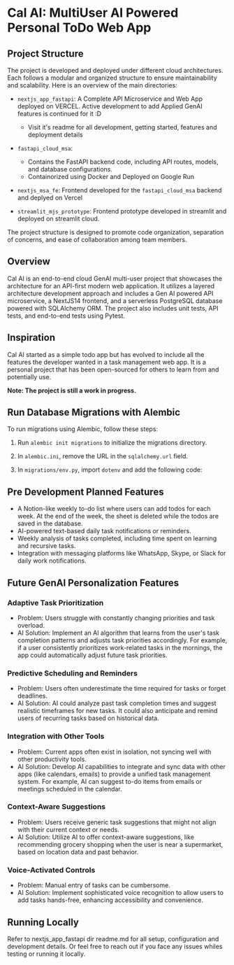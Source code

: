 # Cal AI: MultiUser AI Powered Personal ToDo Web App

## Project Structure

The project is developed and deployed under different cloud architectures. Each follows a modular and organized structure to ensure maintainability and scalability. Here is an overview of the main directories:

- `nextjs_app_fastapi`: A Complete API Microservice and Web App deployed on VERCEL. Active development to add Applied GenAI features is continued for it :D
    - Visit it's readme for all development, getting started, features and deployment details

- `fastapi_cloud_msa`: 
    - Contains the FastAPI backend code, including API routes, models, and database configurations.
    - Containorized using Docker and Deployed on Google Run
- `nextjs_msa_fe`: Frontend developed for the `fastapi_cloud_msa` backend and deplyed on Vercel
- `streamlit_mjs_prototype`: Frontend prototype developed in streamlit and deployed on streamlit cloud.

The project structure is designed to promote code organization, separation of concerns, and ease of collaboration among team members.

## Overview

Cal AI is an end-to-end cloud GenAI multi-user project that showcases the architecture for an API-first modern web application. It utilizes a layered architecture development approach and includes a Gen AI powered API microservice, a NextJS14 frontend, and a serverless PostgreSQL database powered with SQLAlchemy ORM. The project also includes unit tests, API tests, and end-to-end tests using Pytest.

## Inspiration

Cal AI started as a simple todo app but has evolved to include all the features the developer wanted in a task management web app. It is a personal project that has been open-sourced for others to learn from and potentially use.

**Note: The project is still a work in progress.**

## Run Database Migrations with Alembic

To run migrations using Alembic, follow these steps:

1. Run `alembic init migrations` to initialize the migrations directory.

2. In `alembic.ini`, remove the URL in the `sqlalchemy.url` field.

3. In `migrations/env.py`, import `dotenv` and add the following code:


## Pre Development Planned Features

- A Notion-like weekly to-do list where users can add todos for each week. At the end of the week, the sheet is deleted while the todos are saved in the database.
- AI-powered text-based daily task notifications or reminders.
- Weekly analysis of tasks completed, including time spent on learning and recursive tasks.
- Integration with messaging platforms like WhatsApp, Skype, or Slack for daily work notifications.

## Future GenAI Personalization Features

### Adaptive Task Prioritization

- Problem: Users struggle with constantly changing priorities and task overload.
- AI Solution: Implement an AI algorithm that learns from the user's task completion patterns and adjusts task priorities accordingly. For example, if a user consistently prioritizes work-related tasks in the mornings, the app could automatically adjust future task priorities.

### Predictive Scheduling and Reminders

- Problem: Users often underestimate the time required for tasks or forget deadlines.
- AI Solution: AI could analyze past task completion times and suggest realistic timeframes for new tasks. It could also anticipate and remind users of recurring tasks based on historical data.

### Integration with Other Tools

- Problem: Current apps often exist in isolation, not syncing well with other productivity tools.
- AI Solution: Develop AI capabilities to integrate and sync data with other apps (like calendars, emails) to provide a unified task management system. For example, AI can suggest to-do items from emails or meetings scheduled in the calendar.

### Context-Aware Suggestions

- Problem: Users receive generic task suggestions that might not align with their current context or needs.
- AI Solution: Utilize AI to offer context-aware suggestions, like recommending grocery shopping when the user is near a supermarket, based on location data and past behavior.

### Voice-Activated Controls

- Problem: Manual entry of tasks can be cumbersome.
- AI Solution: Implement sophisticated voice recognition to allow users to add tasks hands-free, enhancing accessibility and convenience.

## Running Locally 
Refer to nextjs_app_fastapi dir readme.md for all setup, configuration and development details. Or feel free to reach out if you face any issues whiles testing or running it locally.